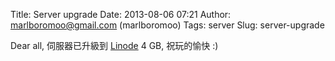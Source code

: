 Title: Server upgrade
Date: 2013-08-06 07:21
Author: marlboromoo@gmail.com (marlboromoo)
Tags: server
Slug: server-upgrade

Dear all, 伺服器已升級到 [Linode][] 4 GB, 祝玩的愉快 :)

  [Linode]: https://www.linode.com/
